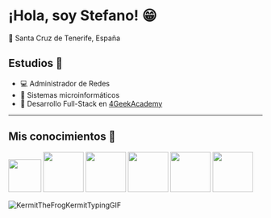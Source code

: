 # ¡Hola, soy Stefano! 😁

📍 Santa Cruz de Tenerife, España

## Estudios 📖

- 💻 Administrador de Redes
- 🔧 Sistemas microinformáticos
- 👾 Desarrollo Full-Stack en [4GeekAcademy](https://4geeksacademy.com/es/inicio)
---

## Mis conocimientos 🧐

<img src="https://seeklogo.com/images/H/html5-logo-EF92D240D7-seeklogo.com.png" width="65"/> <img src="https://cdn.icon-icons.com/icons2/2415/PNG/512/css_plain_wordmark_logo_icon_146574.png" width="80"/> <img src="https://upload.wikimedia.org/wikipedia/commons/thumb/b/ba/Javascript_badge.svg/946px-Javascript_badge.svg.png" width="80"/> <img src="https://upload.wikimedia.org/wikipedia/commons/thumb/b/b2/Bootstrap_logo.svg/512px-Bootstrap_logo.svg.png" width="80"/> <img src="https://upload.wikimedia.org/wikipedia/commons/thumb/c/c3/Python-logo-notext.svg/115px-Python-logo-notext.svg.png" width="80"/> <img src="https://cdn.iconscout.com/icon/free/png-512/free-social-147-95508.png?f=webp&w=256" width="80"/>

![KermitTheFrogKermitTypingGIF](https://github.com/is-stefano/is_stefano/assets/105392252/d2e04e69-e899-4554-a4d0-87b7070b35d8)




